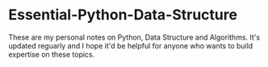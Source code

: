 # Essential-Python-Data-Structure
These are my personal notes on Python, Data Structure and Algorithms. It's updated reguarly and I hope it'd be helpful for anyone who wants to build expertise on these topics. 
